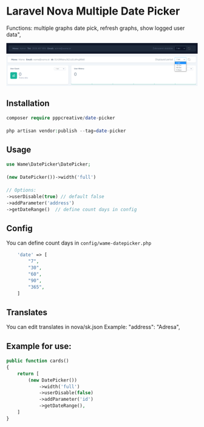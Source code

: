 # Laravel Nova Multiple Date Picker
Functions: multiple graphs date pick, refresh graphs, show logged user data",

<img src="preview.png">
<img src="image2.png">

## Installation

``` php
composer require pppcreative/date-picker

php artisan vendor:publish --tag=date-picker
```

## Usage

``` php
use Wame\DatePicker\DatePicker;

(new DatePicker())->width('full')

// Options:
->userDisable(true) // default false
->addParameter('address')
->getDateRange()  // define count days in config
```
## Config
You can define count days in `config/wame-datepicker.php`
``` php
    'date' => [
        "7",
        "30",
        "60",
        "90",
        "365",
    ]
```

## Translates
You can edit translates in nova/sk.json
Example: 
"address": "Adresa",

## Example for use:
``` php
public function cards()
{
    return [
        (new DatePicker())
            ->width('full')
            ->userDisable(false)
            ->addParameter('id')
            ->getDateRange(),
    ]
}
```






